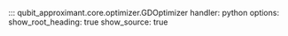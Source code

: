 ::: qubit_approximant.core.optimizer.GDOptimizer
    handler: python
    options:
      show_root_heading: true
      show_source: true
